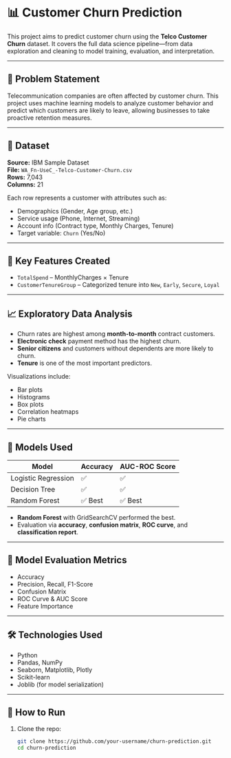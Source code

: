 # 📊 Customer Churn Prediction

This project aims to predict customer churn using the **Telco Customer Churn** dataset. It covers the full data science pipeline—from data exploration and cleaning to model training, evaluation, and interpretation.

---

## 🧠 Problem Statement

Telecommunication companies are often affected by customer churn. This project uses machine learning models to analyze customer behavior and predict which customers are likely to leave, allowing businesses to take proactive retention measures.

---

## 📁 Dataset

**Source:** IBM Sample Dataset  
**File:** `WA_Fn-UseC_-Telco-Customer-Churn.csv`  
**Rows:** 7,043  
**Columns:** 21

Each row represents a customer with attributes such as:
- Demographics (Gender, Age group, etc.)
- Service usage (Phone, Internet, Streaming)
- Account info (Contract type, Monthly Charges, Tenure)
- Target variable: `Churn` (Yes/No)

---

## 📌 Key Features Created
- `TotalSpend` – MonthlyCharges × Tenure
- `CustomerTenureGroup` – Categorized tenure into `New`, `Early`, `Secure`, `Loyal`

---

## 📈 Exploratory Data Analysis

- Churn rates are highest among **month-to-month** contract customers.
- **Electronic check** payment method has the highest churn.
- **Senior citizens** and customers without dependents are more likely to churn.
- **Tenure** is one of the most important predictors.

Visualizations include:
- Bar plots
- Histograms
- Box plots
- Correlation heatmaps
- Pie charts

---

## 🤖 Models Used

| Model               | Accuracy | AUC-ROC Score |
|--------------------|----------|---------------|
| Logistic Regression| ✅       | ✅            |
| Decision Tree      | ✅       | ✅            |
| Random Forest      | ✅ Best  | ✅ Best       |

- **Random Forest** with GridSearchCV performed the best.
- Evaluation via **accuracy**, **confusion matrix**, **ROC curve**, and **classification report**.

---

## 🧪 Model Evaluation Metrics

- Accuracy
- Precision, Recall, F1-Score
- Confusion Matrix
- ROC Curve & AUC Score
- Feature Importance

---

## 🛠 Technologies Used

- Python
- Pandas, NumPy
- Seaborn, Matplotlib, Plotly
- Scikit-learn
- Joblib (for model serialization)

---

## 🧾 How to Run

1. Clone the repo:
   ```bash
   git clone https://github.com/your-username/churn-prediction.git
   cd churn-prediction
